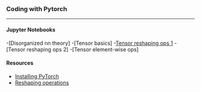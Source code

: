 ### Coding with Pytorch

***

#### Jupyter Notebooks
 -[Disorganized nn theory]
 -[Tensor basics]
 -[Tensor reshaping ops 1](part1_pytorch.md)
 -[Tensor reshaping ops 2]
 -[Tensor element-wise ops]

#### Resources
 - [Installing PyTorch](part1.md)
 - [Reshaping operations](part3_pytorch.html)
